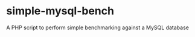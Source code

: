 simple-mysql-bench
==================

A PHP script to perform simple benchmarking against a MySQL database

